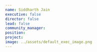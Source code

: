 ```yaml
---
name: Siddharth Jain
executive: false
director: false
lead: false
community_manager:   
position:  
project:  
image: ../assets/default_exec_image.png
---
```

